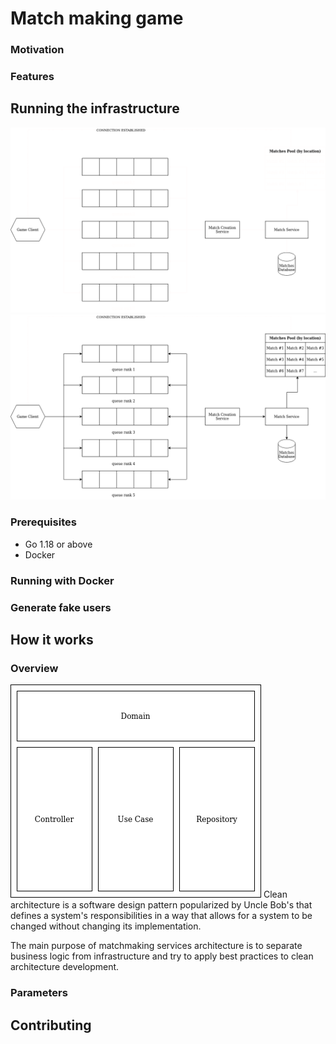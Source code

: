 # Match making game

### Motivation

### Features
  
## Running the infrastructure
![Infrastructure image](.github/images/architecture-dark-mode.png#gh-dark-mode-only)
![Infrastructure image](.github/images/architecture-light-mode.png#gh-light-mode-only)
### Prerequisites
- Go 1.18 or above
- Docker

### Running with Docker
### Generate fake users

## How it works
### Overview
![Overview clean architecture](.github/images/clean-architecture.png)
Clean architecture is a software design pattern popularized by Uncle Bob's that defines a system's responsibilities in a way that allows for a system to be changed without changing its implementation.

The main purpose of matchmaking services architecture is to separate business logic from infrastructure and try to apply best practices to clean architecture development.

### Parameters

## Contributing
